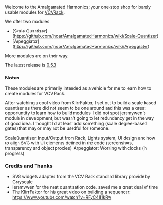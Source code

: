 Welcome to the Amalgamated Harmonics; your one-stop shop for barely usable modules for [VCVRack](www.vcvrack.com).

We offer two modules 

* [Scale Quantizer] (https://github.com/jhoar/AmalgamatedHarmonics/wiki/Scale-Quantizer)
* [Arpeggiator] (https://github.com/jhoar/AmalgamatedHarmonics/wiki/Arpeggiator)

More modules are on their way.

The latest release is [0.5.3](https://github.com/jhoar/AmalgamatedHarmonics/releases/tag/v0.5.3)

### Notes

These modules are primarily intended as a vehicle for me to learn how to create modules for VCV Rack.   

After watching a cool video from KlirrFaktor, I set out to build a scale based quantiser as there did not seem to be one around and this was a great opportuntity to learn how to build modules. I did not spot jeremywen's module in development, but wasn't going to let redundancy get in the way of good idea. I thought I'd at least add something (scale degree-based gates) that may or may not be usedful for someone.  

ScaleQuantiser: Input/Output from Rack, Lights system, UI design and how to align SVG with UI elements defined in the code (screenshots, transparency and object proxies). 
Arpeggiator: Working with clocks (in progress)

### Credits and Thanks

* SVG widgets adapted from the VCV Rack standard library provide by Grayscale
* jeremywen for the neat quantisation code, saved me a great deal of time
* The KlirrFaktor for his great video on building a sequencer: https://www.youtube.com/watch?v=RFyC4II1kRw   

